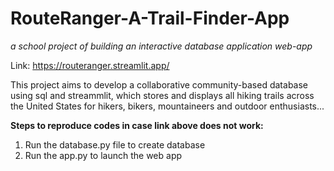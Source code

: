 # RouteRanger-A-Trail-Finder-App
_a school project of building an interactive database application web-app_

Link: https://routeranger.streamlit.app/

This project aims to develop a collaborative community-based database using sql and streammlit, which stores and displays all hiking
trails across the United States for hikers, bikers, mountaineers and outdoor enthusiasts...


**Steps to reproduce codes in case link above does not work:**
1. Run the database.py file to create database
2. Run the app.py to launch the web app
